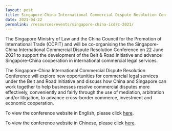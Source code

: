 ```yaml
---
layout: post
title: Singapore-China International Commercial Dispute Resolution Conference 2021
date: 2021-04-22
permalink: /resources/events/singapore-china-icdrc-2021/
---
```


The Singapore Ministry of Law and the China Council for the Promotion of International Trade (CCPIT) and will be co-organising the the Singapore-China International Commercial Dispute Resolution Conference on 22 June 2021 to support the development of the Belt & Road Initiative and advance Singapore-China cooperation in international commercial legal services.

The Singapore-China International Commercial Dispute Resolution Conference will explore new opportunities for commercial legal services under the Belt and Road Initiative and discuss how China and Singapore can work together to help businesses resolve commercial disputes more effectively, conveniently and fairly through the use of mediation, arbitration and/or litigation, to advance cross-border commerce, investment and economic cooperation.

To view the conference website in English, please click [here](/).

To view the conference website in Chinese, please click [here](/).
